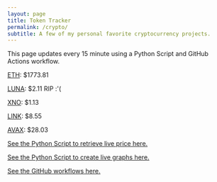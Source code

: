 ```yaml
---
layout: page
title: Token Tracker
permalink: /crypto/
subtitle: A few of my personal favorite cryptocurrency projects.
---
```


 This page updates every 15 minute using a Python Script and GitHub Actions workflow.


<!--BEGINCRYPTOINPUT-->
[ETH](https://smfxfc.github.io/crypto/eth.html): $1773.81

[LUNA](https://smfxfc.github.io/crypto/luna.html): $2.11 RIP :'(

[XNO](https://smfxfc.github.io/crypto/xno.html): $1.13

[LINK](https://smfxfc.github.io/crypto/link.html): $8.55

[AVAX](https://smfxfc.github.io/crypto/avax.html): $28.03

<!--ENDCRYPTOINPUT-->
 
 
[See the Python Script to retrieve live price here.](https://github.com/smfxfc/smfxfc.github.io/blob/master/src/get_cryptos.py)

[See the Python Script to create live graphs here.](https://github.com/smfxfc/smfxfc.github.io/blob/master/src/graph_crypto.py)

[See the GitHub workflows here.](https://github.com/smfxfc/smfxfc.github.io/blob/master/.github/workflows/)
